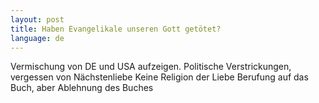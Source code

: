 ```yaml
---
layout: post
title: Haben Evangelikale unseren Gott getötet?
language: de
---
```


Vermischung von DE und USA aufzeigen.
Politische Verstrickungen, vergessen von Nächstenliebe
Keine Religion der Liebe
Berufung auf das Buch, aber Ablehnung des Buches
